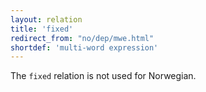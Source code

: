 ```yaml
---
layout: relation
title: 'fixed'
redirect_from: "no/dep/mwe.html"
shortdef: 'multi-word expression'
---
```


The `fixed` relation is not used for Norwegian.
